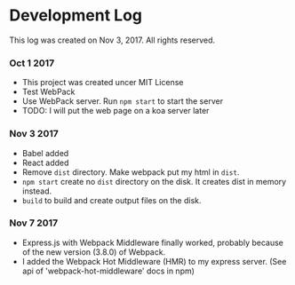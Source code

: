 # Development Log

This log was created on Nov 3, 2017. All rights reserved.

### Oct 1 2017
- This project was created uncer MIT License
- Test WebPack
- Use WebPack server. Run `npm start` to start the server
- TODO: I will put the web page on a koa server later


### Nov 3 2017

- Babel added
- React added
- Remove `dist` directory. Make webpack put my html in `dist`.
- `npm start` create no `dist` directory on the disk. It creates dist in memory instead.
- `build` to build and create output files on the disk.

### Nov 7 2017

- Express.js with Webpack Middleware finally worked, probably because of the new version (3.8.0) of Webpack.
- I added the Webpack Hot Middleware (HMR) to my express server. (See api of 'webpack-hot-middleware' docs in npm)